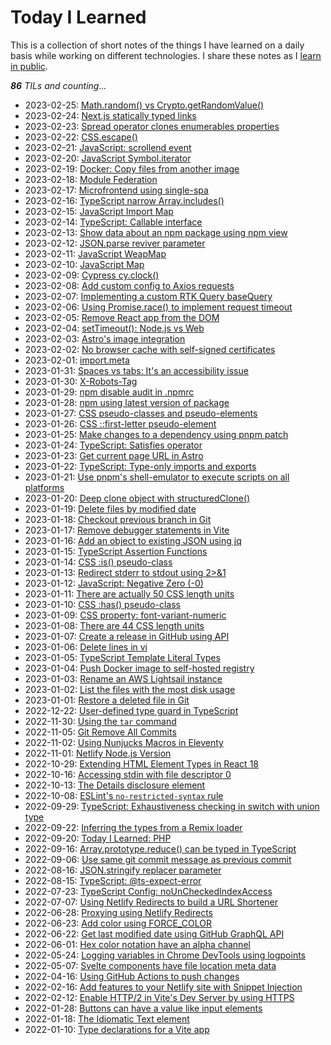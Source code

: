 # Today I Learned

This is a collection of short notes of the things I have learned on a daily basis while working on different technologies. I share these notes as I [learn in public](https://www.learninpublic.org/).

_**86** TILs and counting..._

- 2023-02-25: [Math.random() vs Crypto.getRandomValue()](https://github.com/petermekhaeil/til/blob/master/./learnings/js-math-random-vs-crypto.md)
- 2023-02-24: [Next.js statically typed links](https://github.com/petermekhaeil/til/blob/master/./learnings/nextjs-type-safe-link.md)
- 2023-02-23: [Spread operator clones enumerables properties](https://github.com/petermekhaeil/til/blob/master/./learnings/js-spread-shallow-copy.md)
- 2023-02-22: [CSS.escape()](https://github.com/petermekhaeil/til/blob/master/./learnings/css-escape.md)
- 2023-02-21: [JavaScript: scrollend event](https://github.com/petermekhaeil/til/blob/master/./learnings/js-scrollend-event.md)
- 2023-02-20: [JavaScript Symbol.iterator](https://github.com/petermekhaeil/til/blob/master/./learnings/js-symbol-iterator.md)
- 2023-02-19: [Docker: Copy files from another image](https://github.com/petermekhaeil/til/blob/master/./learnings/docker-copy-from-image.md)
- 2023-02-18: [Module Federation](https://github.com/petermekhaeil/til/blob/master/./learnings/module-federation.md)
- 2023-02-17: [Microfrontend using single-spa](https://github.com/petermekhaeil/til/blob/master/./learnings/single-spa.md)
- 2023-02-16: [TypeScript narrow Array.includes()](https://github.com/petermekhaeil/til/blob/master/./learnings/ts-array-includes.md)
- 2023-02-15: [JavaScript Import Map](https://github.com/petermekhaeil/til/blob/master/./learnings/js-import-map.md)
- 2023-02-14: [TypeScript: Callable interface](https://github.com/petermekhaeil/til/blob/master/./learnings/ts-callable.md)
- 2023-02-13: [Show data about an npm package using npm view](https://github.com/petermekhaeil/til/blob/master/./learnings/npm-view.md)
- 2023-02-12: [JSON.parse reviver parameter](https://github.com/petermekhaeil/til/blob/master/./learnings/json-parse-reviver-parameter.md)
- 2023-02-11: [JavaScript WeapMap](https://github.com/petermekhaeil/til/blob/master/./learnings/js-weakmap.md)
- 2023-02-10: [JavaScript Map](https://github.com/petermekhaeil/til/blob/master/./learnings/js-map.md)
- 2023-02-09: [Cypress cy.clock()](https://github.com/petermekhaeil/til/blob/master/./learnings/cypress-clock.md)
- 2023-02-08: [Add custom config to Axios requests](https://github.com/petermekhaeil/til/blob/master/./learnings/axios-interceptors.md)
- 2023-02-07: [Implementing a custom RTK Query baseQuery](https://github.com/petermekhaeil/til/blob/master/./learnings/rtk-query-base-query.md)
- 2023-02-06: [Using Promise.race() to implement request timeout](https://github.com/petermekhaeil/til/blob/master/./learnings/js-promise-race.md)
- 2023-02-05: [Remove React app from the DOM](https://github.com/petermekhaeil/til/blob/master/./learnings/react-unmount-component-at-node.md)
- 2023-02-04: [setTimeout(): Node.js vs Web](https://github.com/petermekhaeil/til/blob/master/./learnings/settimeout-node-vs-web.md)
- 2023-02-03: [Astro's image integration](https://github.com/petermekhaeil/til/blob/master/./learnings/astro-image.md)
- 2023-02-02: [No browser cache with self-signed certificates](https://github.com/petermekhaeil/til/blob/master/./learnings/chrome-certificates.md)
- 2023-02-01: [import.meta](https://github.com/petermekhaeil/til/blob/master/./learnings/import-meta.md)
- 2023-01-31: [Spaces vs tabs: It's an accessibility issue](https://github.com/petermekhaeil/til/blob/master/./learnings/spaces-vs-tabs.md)
- 2023-01-30: [X-Robots-Tag](https://github.com/petermekhaeil/til/blob/master/./learnings/x-robots-tag.md)
- 2023-01-29: [npm disable audit in .npmrc](https://github.com/petermekhaeil/til/blob/master/./learnings/npm-audit.md)
- 2023-01-28: [ npm using latest version of package](https://github.com/petermekhaeil/til/blob/master/./learnings/npm-latest.md)
- 2023-01-27: [CSS pseudo-classes and pseudo-elements](https://github.com/petermekhaeil/til/blob/master/./learnings/css-pseudo-classes-elements.md)
- 2023-01-26: [CSS ::first-letter pseudo-element](https://github.com/petermekhaeil/til/blob/master/./learnings/css-first-letter.md)
- 2023-01-25: [Make changes to a dependency using pnpm patch](https://github.com/petermekhaeil/til/blob/master/./learnings/pnpm-patch.md)
- 2023-01-24: [TypeScript: Satisfies operator](https://github.com/petermekhaeil/til/blob/master/./learnings/ts-satisfies.md)
- 2023-01-23: [Get current page URL in Astro](https://github.com/petermekhaeil/til/blob/master/./learnings/astro-url.md)
- 2023-01-22: [TypeScript: Type-only imports and exports](https://github.com/petermekhaeil/til/blob/master/./learnings/ts-imports-not-used-as-values.md)
- 2023-01-21: [Use pnpm's shell-emulator to execute scripts on all platforms](https://github.com/petermekhaeil/til/blob/master/./learnings/pnpm-shell-emulator.md)
- 2023-01-20: [Deep clone object with structuredClone()](https://github.com/petermekhaeil/til/blob/master/./learnings/structured-clone.md)
- 2023-01-19: [Delete files by modified date](https://github.com/petermekhaeil/til/blob/master/./learnings/delete-files-by-modified-date.md)
- 2023-01-18: [Checkout previous branch in Git](https://github.com/petermekhaeil/til/blob/master/./learnings/git-checkout-previous-branch.md)
- 2023-01-17: [Remove debugger statements in Vite](https://github.com/petermekhaeil/til/blob/master/./learnings/vite-remove-console-debugger.md)
- 2023-01-16: [Add an object to existing JSON using jq](https://github.com/petermekhaeil/til/blob/master/./learnings/jq-append-json.md)
- 2023-01-15: [TypeScript Assertion Functions](https://github.com/petermekhaeil/til/blob/master/./learnings/ts-assertion-functions.md)
- 2023-01-14: [CSS :is() pseudo-class](https://github.com/petermekhaeil/til/blob/master/./learnings/css-is-pseudo-class.md)
- 2023-01-13: [Redirect stderr to stdout using 2>&1](https://github.com/petermekhaeil/til/blob/master/./learnings/file-descriptor-redirection.md)
- 2023-01-12: [JavaScript: Negative Zero (-0)](https://github.com/petermekhaeil/til/blob/master/./learnings/js-negative-zero.md)
- 2023-01-11: [There are actually 50 CSS length units](https://github.com/petermekhaeil/til/blob/master/./learnings/50-css-length-units.md)
- 2023-01-10: [CSS :has() pseudo-class](https://github.com/petermekhaeil/til/blob/master/./learnings/css-has-pseudo-class.md)
- 2023-01-09: [CSS property: font-variant-numeric](https://github.com/petermekhaeil/til/blob/master/./learnings/css-font-variant-numeric.md)
- 2023-01-08: [There are 44 CSS length units](https://github.com/petermekhaeil/til/blob/master/./learnings/44-css-length-units.md)
- 2023-01-07: [Create a release in GitHub using API](https://github.com/petermekhaeil/til/blob/master/./learnings/github-create-release.md)
- 2023-01-06: [Delete lines in vi](https://github.com/petermekhaeil/til/blob/master/./learnings/vi-delete-lines.md)
- 2023-01-05: [TypeScript Template Literal Types](https://github.com/petermekhaeil/til/blob/master/./learnings/ts-template-literal-types.md)
- 2023-01-04: [Push Docker image to self-hosted registry](https://github.com/petermekhaeil/til/blob/master/./learnings/docker-push-to-registry.md)
- 2023-01-03: [Rename an AWS Lightsail instance](https://github.com/petermekhaeil/til/blob/master/./learnings/rename-aws-lightsail-instance.md)
- 2023-01-02: [List the files with the most disk usage](https://github.com/petermekhaeil/til/blob/master/./learnings/disk-usage.md)
- 2023-01-01: [Restore a deleted file in Git](https://github.com/petermekhaeil/til/blob/master/./learnings/git-restore-deleted-file.md)
- 2022-12-22: [User-defined type guard in TypeScript](https://github.com/petermekhaeil/til/blob/master/./learnings/ts-user-defined-type-guard.md)
- 2022-11-30: [Using the `tar` command](https://github.com/petermekhaeil/til/blob/master/./learnings/tar-archive.md)
- 2022-11-05: [Git Remove All Commits](https://github.com/petermekhaeil/til/blob/master/./learnings/git-remove-all-commits.md)
- 2022-11-02: [Using Nunjucks Macros in Eleventy](https://github.com/petermekhaeil/til/blob/master/./learnings/nunjucks-macro-eleventy.md)
- 2022-11-01: [Netlify Node.js Version](https://github.com/petermekhaeil/til/blob/master/./learnings/netlify-node-version.md)
- 2022-10-29: [Extending HTML Element Types in React 18](https://github.com/petermekhaeil/til/blob/master/./learnings/ts-html-element-react-18.md)
- 2022-10-16: [Accessing stdin with file descriptor 0](https://github.com/petermekhaeil/til/blob/master/./learnings/node-file-descriptor-0.md)
- 2022-10-13: [The Details disclosure element](https://github.com/petermekhaeil/til/blob/master/./learnings/the-details-element.md)
- 2022-10-08: [ ESLint's `no-restricted-syntax` rule](https://github.com/petermekhaeil/til/blob/master/./learnings/eslint-no-restricted-syntax.md)
- 2022-09-29: [TypeScript: Exhaustiveness checking in switch with union type](https://github.com/petermekhaeil/til/blob/master/./learnings/ts-exhaustive-switch.md)
- 2022-09-22: [Inferring the types from a Remix loader](https://github.com/petermekhaeil/til/blob/master/./learnings/ts-remix-infer-loader.md)
- 2022-09-20: [Today I Learned: PHP](https://github.com/petermekhaeil/til/blob/master/./learnings/php.md)
- 2022-09-16: [Array.prototype.reduce() can be typed in TypeScript](https://github.com/petermekhaeil/til/blob/master/./learnings/ts-reduce-generic-type.md)
- 2022-09-06: [Use same git commit message as previous commit](https://github.com/petermekhaeil/til/blob/master/./learnings/git-commit-same-message.md)
- 2022-08-16: [JSON.stringify replacer parameter](https://github.com/petermekhaeil/til/blob/master/./learnings/json-stringify-replacer-parameter.md)
- 2022-08-15: [TypeScript: @ts-expect-error](https://github.com/petermekhaeil/til/blob/master/./learnings/ts-expect-error.md)
- 2022-07-23: [TypeScript Config: noUnCheckedIndexAccess](https://github.com/petermekhaeil/til/blob/master/./learnings/ts-config-no-unchecked-index-access.md)
- 2022-07-07: [Using Netlify Redirects to build a URL Shortener](https://github.com/petermekhaeil/til/blob/master/./learnings/using-netlify-redirects-to-build-a-url-shortener.md)
- 2022-06-28: [Proxying using Netlify Redirects](https://github.com/petermekhaeil/til/blob/master/./learnings/proxying-using-netlify-redirects.md)
- 2022-06-23: [Add color using FORCE_COLOR](https://github.com/petermekhaeil/til/blob/master/./learnings/add-color-using-force-color.md)
- 2022-06-22: [Get last modified date using GitHub GraphQL API](https://github.com/petermekhaeil/til/blob/master/./learnings/get-last-modified-date-using-github-graphql-api.md)
- 2022-06-01: [Hex color notation have an alpha channel](https://github.com/petermekhaeil/til/blob/master/./learnings/hex-color-notation-alpha-channel.md)
- 2022-05-24: [Logging variables in Chrome DevTools using logpoints](https://github.com/petermekhaeil/til/blob/master/./learnings/logging-variables-in-chrome-devtools.md)
- 2022-05-07: [Svelte components have file location meta data](https://github.com/petermekhaeil/til/blob/master/./learnings/svelte-components-have-file-location-meta-data.md)
- 2022-04-16: [Using GitHub Actions to push changes](https://github.com/petermekhaeil/til/blob/master/./learnings/using-github-actions-to-push-changes.md)
- 2022-02-16: [Add features to your Netlify site with Snippet Injection](https://github.com/petermekhaeil/til/blob/master/./learnings/add-features-to-your-netlify-site-with-snippet-injection.md)
- 2022-02-12: [Enable HTTP/2 in Vite's Dev Server by using HTTPS](https://github.com/petermekhaeil/til/blob/master/./learnings/enable-http2-in-vites-dev-server-by-using-https.md)
- 2022-01-28: [Buttons can have a value like input elements](https://github.com/petermekhaeil/til/blob/master/./learnings/buttons-can-have-a-value-like-input-elements.md)
- 2022-01-18: [The Idiomatic Text element](https://github.com/petermekhaeil/til/blob/master/./learnings/the-idiomatic-text-element.md)
- 2022-01-10: [Type declarations for a Vite app](https://github.com/petermekhaeil/til/blob/master/./learnings/type-declarations-for-a-vite-app.md)
